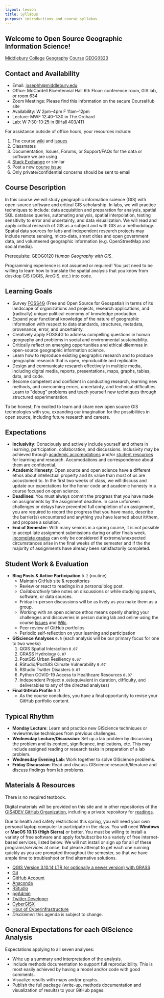 ```yaml
---
layout: lesson
title: Syllabus
purpose: introductions and course syllabus
---
```


## Welcome to Open Source Geographic Information Science!
[Middlebury College](http://www.middlebury.edu) [Geography](http://www.middlebury.edu/academics/geog) [Course](http://www.middlebury.edu/academics/geog/courses) [GEOG0323](https://catalog.middlebury.edu/courses/view/catalog/catalog%2FMCUG/course/course%2FGEOG0323)

## Contact and Availability

- Email: josephh@middlebury.edu
- Office: McCardell Bicentennial Hall 6th Floor: conference room, GIS lab, or room 634
- Zoom Meetings: Please find this information on the secure CourseHub site
- Availability: W 2pm&ndash;4pm F 11am&ndash;12pm
- Lecture: MWF 12:40-1:30 in The Orchard
- Lab: W 7:30-10:25 in BiHall 403/411

For assistance outside of office hours, your resources include:
1. The course [wiki](https://github.com/GIS4DEV/GIS4DEV.github.io/wiki) and [issues](https://github.com/GIS4DEV/GIS4DEV.github.io/issues)
2. Classmates
3. Documentation, Issues, Forums, or Support/FAQs for the data or software we are using
4. [Stack Exchange](https://gis.stackexchange.com/) or similar
5. Post a new [course issue](https://github.com/GIS4DEV/GIS4DEV.github.io/issues)
8. Only private/confidential concerns should be sent to email 

## Course Description

In this course we will study geographic information science (GIS) with open-source software and critical GIS scholarship. In labs, we will practice techniques to include: data acquisition and preparation for analysis, spatial SQL database queries, automating analysis, spatial interpolation, testing sensitivity to error and uncertainty, and data visualization. We will read and apply critical research of GIS as a subject and with GIS as a methodology. Spatial data sources for labs and independent research projects may include remote sensing, micro-data, smart cities and open government data, and volunteered geographic information (e.g. OpenStreetMap and social media).

Prerequisite: GEOG0120 *Human Geography with GIS*.

Programming experience is not assumed or required! You just need to be willing to learn how to translate the spatial analysis that you know from desktop GIS (QGIS, ArcGIS, etc.) into code.

## Learning Goals

-	Survey [FOSS4G](https://foss4g.org/) (Free and Open Source for Geospatial) in terms of its landscape of organizations and projects, research applications, and (radically) unique political economy of knowledge production.
-	Expand your functional knowledge of the nature of geographic information with respect to data standards, structures, metadata, provenance, error, and uncertainty.
-	Creatively apply FOSS4G to address compelling questions in human geography and problems in social and environmental sustainability.
-	Critically reflect on emerging opportunities and ethical dilemmas in open-source geographic information science.
-	Learn how to reproduce existing geographic research and to produce geographic research that is open, reproducible and replicable.
-	Design and communicate research effectively in multiple media, including digital media, reports, presentations, maps, graphs, tables, data, and code.
-	Become competent and confident in conducting research, learning new methods, and overcoming errors, uncertainty, and technical difficulties. Learn to "debug" problems and teach yourself new techniques through structured experimentation.

To be honest, I'm excited to learn and share new open source GIS technologies with you, expanding our imagination for the possibilities in open source, including future research and careers.

## Expectations

- **Inclusivity**: Consciously and actively include yourself and others in learning, participation, collaboration, and discussions. Inclusivity may be achieved through [academic accomodations](https://www.middlebury.edu/office/disability-resource-center/accommodations-and-resources/academic-accommodations) and/or [student resources](https://www.middlebury.edu/office/teaching-learning-research/student-resources) for learning and research. Accomodations and correspondence about them are confidential.
- **Academic Honesty**: Open source and open science have a different ethos about intellectual property and its value than most of us are accustomed to. In the first two weeks of class, we will discuss and update our expectations for the honor code and academic honesty in a course focused on open science.
- **Deadlines**: You must always commit the progress that you have made on assignments by the assignment deadline. In case unforseen challenges or delays have prevented full completion of an assignment, you are required to record the progress that you have made, describe the barrier(s) encountered and anything you have learned about it/them, and propose a solution.
- **End of Semester**: With many seniors in a spring course, it is not possible to accept late assignment submissions during or after finals week. [Incomplete grades](http://www.middlebury.edu/about/handbook/iv.-policies-for-the-institute/a.-academic-policies/a.6.-grades-credits-and-academic-policies/a.6.e.-incomplete-grades) can only be considered if extreme/unexpected circumstances arise in the final weeks of the semester and if the the majority of assignments have already been satisfactorily completed.

## Student Work & Evaluation

- **Blog Posts & Active Participation** `0.2` (routine)
  - Maintain GitHub site & repositories 
  - Review or react to readings in a *personal* blog post.
  - *Collaboratively* take notes on discussions or while studying papers, software, or data sources.
  - Friday in-person discussions will be as lively as you make them as a group.
  - Working with an open science ethos means openly sharing your challenges and discoveries in person during lab and online using the course [Issues](https://github.com/GIS4DEV/GIS4DEV.github.io/issues) and [Wiki](https://github.com/GIS4DEV/GIS4DEV.github.io/wiki).
  - Peer review of GitHub portfolios
  - Periodic self-reflection on your learning and participation
- **GIScience Analyses** `0.5` (each analysis will be our primary focus for one to two weeks)
  1. QGIS Spatial Interaction `0.07`
  1. GRASS Hydrology `0.07`
  1. PostGIS Urban Resiliency `0.07`
  1. RStudio/PostGIS Climate Vulnerability `0.07`
  1. RStudio Twitter Disasters `0.07`
  1. Python COVID-19 Access to Healthcare Resources `0.07`
  1. Independent Project `0.08`(equivalent in duration, difficulty, and deliverables to any of the directed analyses)
- **Final GitHub Profile** `0.3`
  - As the course concludes, you have a final opportunity to revise your GitHub portfolio content.

## Typical Rhythm

- **Monday Lecture**: Learn and practice new GIScience techniques or review/revise techniques from previous challenges.
- **Wednesday Lecture/Discussion**: Set up a lab problem by discussing the problem and its context, significance, implications, etc. This may include assigned reading or research tasks in preparation of a lab problem.
- **Wednesday Evening Lab**: Work together to solve GIScience problems.
- **Friday Discussion**: Read and discuss GIScience research/literature and discuss findings from lab problems.

## Materials & Resources

There is no required textbook.

Digital materials will be provided on this site and in other repositories of the [GIS4DEV GitHub Organization](https://github.com/gis4dev), including a private repository for [readings](https://github.com/GIS4DEV/reading).

Due to health and safety restrictions this spring, you will need your own personal laptop computer to participate in the class. You will need **Windows** or **MacOS 10.13 (High Sierra)** or better. You must be willing to install a variety of free software and apply for/subscribe to a variety of free internet-based services, listed below. We will not install or sign up for all of these programs/services at once, but please attempt to get each one running quickly as you are prompted throughout the semester, so that we have ample time to troubleshoot or find alternative solutions.

- [QGIS Version 3.10.14 LTR (or optionally a newer version) with GRASS](https://qgis.org/)
- [Git](https://git-scm.com/downloads)
- [GitHub Account](https://github.com/)
- [Anaconda](https://www.anaconda.com/)
- [RStudio](https://rstudio.com/)
- [pgAdmin](https://www.pgadmin.org/)
- [Twitter Developer](https://developer.twitter.com/en/apply-for-access)
- [CyberGISX](https://cybergisx.cigi.illinois.edu)
- [Hour of Cyberinfrastructure](https://www.hourofci.org/)
- *Disclaimer*: this agenda is subject to change.

## General Expectations for each GIScience Analysis

Expectations applying to all seven analyses:

- Write up a summary and interpretation of the analysis.
- Include methods documentation to support full reproducibility. This is most easily achieved by having a model and/or code with good comments.
- Visualize results with maps and/or graphs.
- Publish the full package (write-up, methods documentation and visualization of results) to your GitHub pages.
